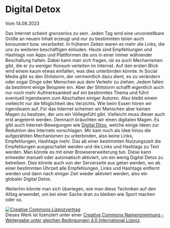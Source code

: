 # Digital Detox
Vom 14.08.2023

Das Internet scheint grenzenlos zu sein. Jeden Tag wird eine unvorstellbare Größe an neuem Inhalt erzeugt und nur zu bestimmten teilen auch konsumiert bzw. verarbeitet. In früheren Zeiten waren es mehr die Links, die uns zu weiteren beschäftigen einluden. Heute sind Empfehlungen und Hashtags von Apps und Plattformen die uns in einer immer währender Beschallung halten. Dabei kann man sich fragen, ob es auch Mechanismen gibt, die er zu weniger Konsum verleiten im Internet. Auf den ersten Blick wird einem kaum etwas einfallen, was dies unterbinden könnte. In Social Media gibt es den Shitstorm, der vermeintlich dazu dient, es zu verändern oder sogar Dinge oder Menschen aus dem Verkehr zu ziehen. Jedem fallen da bestimmt einige Beispiele ein. Aber der Shitstorm schafft eigentlich auch nur noch mehr Aufmerksamkeit auf ein bestimmtes Thema und führt eventuell irgendwann zum Abschalten einiger Autoren. Also bleibt einem vielleicht nur die Möglichkeit des Verzichts. Wie beim Essen hören wir irgendwann auf. Für das Internet scheinen wir Menschen aber keinen Magen zu besitzen, der uns ein Völlegefühl gibt. Vielleicht muss dieser auch erst angelernt werden. Demnach bräuchten wir einen digitalen Magen. Es gibt auch Internet-Bewegungen wie [Digital Ditox](https://de.wikipedia.org/wiki/Digital_Detox), welche einige Ideen zur Reduktion des Internets vorschlagen. Mir kam noch als Idee hinzu die aufgezählten Mechanismen zu unterbinden, also keine Links, Empfehlungen, Hashtags mehr. Das ab einer bestimmten Nutzungszeit die Empfehlungen ausgeschaltet werden und die Links und Hashtags zu Text werden. Man könnte es mit einer Browsererweiterung tun. Diese kann entweder manuell oder automatisch aktiviert, um ein wenig Digital Detox zu betreiben. Dies könnte auch von der Serverseite aus getan werden, wo ab einer bestimmten Uhrzeit alle Empfehlungen, Links und Hashtags entfernt werden und dann nach einiger Zeit wieder aktiviert werden, also ein globaler Digital Detox.

Weiterhin könnte man sich überlegen, wie man diese Techniken auf den Alltag anwendet, um bei einer Sache dran zu bleiben wie Sport machen oder so.

<a rel="license" href="http://creativecommons.org/licenses/by-sa/4.0/"><img alt="Creative Commons Lizenzvertrag" style="border-width:0" src="https://i.creativecommons.org/l/by-sa/4.0/88x31.png" /></a><br />Dieses Werk ist lizenziert unter einer <a rel="license" href="http://creativecommons.org/licenses/by-sa/4.0/">Creative Commons Namensnennung - Weitergabe unter gleichen Bedingungen 4.0 International Lizenz</a>.